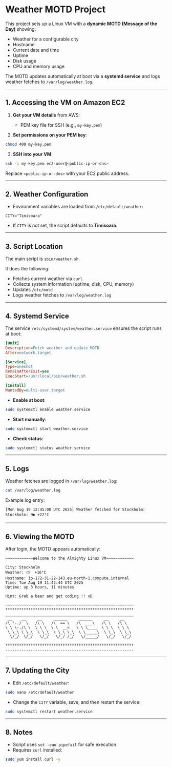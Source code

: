 # Weather MOTD Project

This project sets up a Linux VM with a **dynamic MOTD (Message of the Day)** showing:

* Weather for a configurable city
* Hostname
* Current date and time
* Uptime
* Disk usage
* CPU and memory usage

The MOTD updates automatically at boot via a **systemd service** and logs weather fetches to `/var/log/weather.log`.

---

## 1. Accessing the VM on Amazon EC2

1. **Get your VM details** from AWS:

   * PEM key file for SSH (e.g., `my-key.pem`)

2. **Set permissions on your PEM key**:

```bash
chmod 400 my-key.pem
```

3. **SSH into your VM**:

```bash
ssh -i my-key.pem ec2-user@<public-ip-or-dns>
```

Replace `<public-ip-or-dns>` with your EC2 public address.

---

## 2. Weather Configuration

* Environment variables are loaded from `/etc/default/weather`:

```text
CITY="Timisoara"
```

* If `CITY` is not set, the script defaults to **Timisoara**.

---

## 3. Script Location

The main script is `sbin/weather.sh`.

It does the following:

* Fetches current weather via `curl`
* Collects system information (uptime, disk, CPU, memory)
* Updates `/etc/motd`
* Logs weather fetches to `/var/log/weather.log`

---

## 4. Systemd Service

The service `/etc/systemd/system/weather.service` ensures the script runs at boot:

```ini
[Unit]
Description=Fetch weather and update MOTD
After=network.target

[Service]
Type=oneshot
RemainAfterExit=yes
ExecStart=/usr/local/bin/weather.sh

[Install]
WantedBy=multi-user.target
```

* **Enable at boot**:

```bash
sudo systemctl enable weather.service
```

* **Start manually**:

```bash
sudo systemctl start weather.service
```

* **Check status**:

```bash
sudo systemctl status weather.service
```

---

## 5. Logs

Weather fetches are logged in `/var/log/weather.log`:

```bash
cat /var/log/weather.log
```

Example log entry:

```
[Mon Aug 19 12:45:00 UTC 2025] Weather fetched for Stockholm: Stockholm: 🌤 +22°C
```

---

## 6. Viewing the MOTD

After login, the MOTD appears automatically:

```text
~~~~~~~~~~~~Welcome to the Almighty Linux VM~~~~~~~~~~~~

City: Stockholm
Weather: ⛅️  +16°C
Hostname: ip-172-31-22-143.eu-north-1.compute.internal
Time: Tue Aug 19 11:42:44 UTC 2025
Uptime: up 3 hours, 11 minutes

Hint: Grab a beer and get coding !! xD

~~~~~~~~~~~~~~~~~~~~~~~~~~~~~~~~~~~~~~~~~~~~~~~~~~~~~~~~
********************************************************
________________________________________________________
 __    __     __     ______     ______     __     __
/\ "-./  \   /\ \   /\  == \   /\  ___\   /\ \   /\ \
\ \ \-./\ \  \ \ \  \ \  __<   \ \ \____  \ \ \  \ \ \
 \ \_\ \ \_\  \ \_\  \ \_\ \_\  \ \_____\  \ \_\  \ \_\
  \/_/  \/_/   \/_/   \/_/ /_/   \/_____/   \/_/   \/_/
________________________________________________________
********************************************************
--------------------------------------------------------
```

---

## 7. Updating the City

* Edit `/etc/default/weather`:

```bash
sudo nano /etc/default/weather
```

* Change the `CITY` variable, save, and then restart the service:

```bash
sudo systemctl restart weather.service
```

---

## 8. Notes

* Script uses `set -euo pipefail` for safe execution
* Requires `curl` installed:

```bash
sudo yum install curl -y
```
